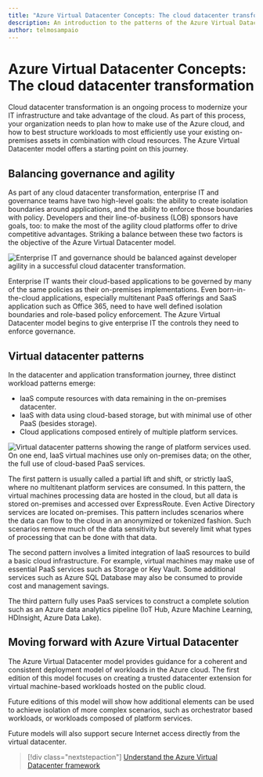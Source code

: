 ```yaml
---
title: "Azure Virtual Datacenter Concepts: The cloud datacenter transformation" 
description: An introduction to the patterns of the Azure Virtual Datacenter framework.
author: telmosampaio
---
```


# Azure Virtual Datacenter Concepts: The cloud datacenter transformation

Cloud datacenter transformation is an ongoing process to modernize your IT infrastructure and take advantage of the cloud. As part of this process, your organization needs to plan how to make use of the Azure cloud, and how to best structure workloads to most efficiently use your existing on-premises assets in combination with cloud resources. The Azure Virtual Datacenter model offers a starting point on this journey.

## Balancing governance and agility

As part of any cloud datacenter transformation, enterprise IT and governance teams have two high-level goals: the ability to create isolation boundaries around applications, and the ability to enforce those boundaries with policy. Developers and their line-of-business (LOB) sponsors have goals, too: to make the most of the agility cloud platforms offer to drive competitive advantages.  Striking a balance between these two factors is the objective of the Azure Virtual Datacenter model.

 ![Enterprise IT and governance should be balanced against developer agility in a successful cloud datacenter transformation.](/images/concepts1-agility-vs-governance.png)

Enterprise IT wants their cloud-based applications to be governed by many of the same policies as their on-premises implementations. Even born-in-the-cloud applications, especially multitenant PaaS offerings and SaaS application such as Office 365, need to have well defined isolation boundaries and role-based policy enforcement. The Azure Virtual Datacenter model begins to give enterprise IT the controls they need to enforce governance.

## Virtual datacenter patterns

In the datacenter and application transformation journey, three distinct workload patterns emerge: 
* IaaS compute resources with data remaining in the on-premises datacenter.
* IaaS with data using cloud-based storage, but with minimal use of other PaaS (besides storage).
* Cloud applications composed entirely of multiple platform services.
  
![Virtual datacenter patterns showing the range of platform services used. On one end, IaaS virtual machines use only on-premises data; on the other, the full use of cloud-based PaaS services.](/images/concepts1-range-of-services.png)

The first pattern is usually called a partial lift and shift, or strictly IaaS, where no multitenant platform services are consumed. In this pattern, the virtual machines processing data are hosted in the cloud, but all data is stored on-premises and accessed over ExpressRoute. Even Active Directory services are located on-premises. This pattern includes scenarios where the data can flow to the cloud in an anonymized or tokenized fashion. Such scenarios remove much of the data sensitivity but severely limit what types of processing that can be done with that data. 

The second pattern involves a limited integration of IaaS resources to build a basic cloud infrastructure. For example, virtual machines may make use of essential PaaS services such as Storage or Key Vault. Some additional services such as Azure SQL Database may also be consumed to provide cost and management savings. 

The third pattern fully uses PaaS services to construct a complete solution such as an Azure data analytics pipeline (IoT Hub, Azure Machine Learning, HDInsight, Azure Data Lake).

## Moving forward with Azure Virtual Datacenter 

The Azure Virtual Datacenter model provides guidance for a coherent and consistent deployment model of workloads in the Azure cloud. The first edition of this model focuses on creating a trusted datacenter extension for virtual machine-based workloads hosted on the public cloud. 

Future editions of this model will show how additional elements can be used to achieve isolation of more complex scenarios, such as orchestrator based workloads, or workloads composed of platform services. 

Future models will also support secure Internet access directly from the virtual datacenter.

> [!div class="nextstepaction"]
> [Understand the Azure Virtual Datacenter framework](framework-overview.md)